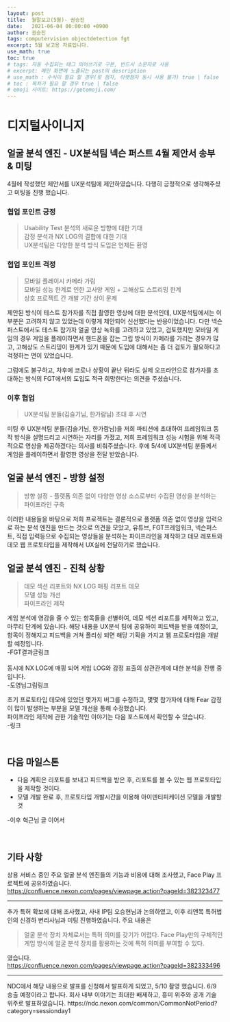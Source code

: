 ```yaml
---
layout: post
title:  월말보고(5월)- 권승진
date:   2021-06-04 00:00:00 +0900
author: 권승진
tags: computervision objectdetection fgt
excerpt: 5월 보고용 자료입니다.
use_math: true
toc: true
# tags: 자동 수집되는 태그 띄어쓰기로 구분, 반드시 소문자로 사용
# excerpt: 메인 화면에 노출되는 post의 description
# use_math : 수식이 필요 할 경우(윗 첨자, 아랫첨자 동시 사용 불가) true | false
# toc : 목차가 필요 할 경우 true | false
# emoji 사이트: https://getemoji.com/
---
```


# 디지털사이니지
## 얼굴 분석 엔진 - UX분석팀 넥슨 퍼스트 4월 제안서 송부 & 미팅
4월에 작성했던 제안서를 UX분석팀에 제안하였습니다. 다행히 긍정적으로 생각해주셨고 미팅을 진행 했습니다.

### 협업 포인트 긍정
> Usability Test 분석의 새로운 방향에 대한 기대  
> 감정 분석과 NX LOG의 결합에 대한 기대  
> UX분석팀은 다양한 분석 방식 도입은 언제든 환영

### 협업 포인트 걱정
> 모바일 플레이시 카메라 가림  
> 모바일 성능 한계로 인한 고사양 게임 + 고해상도 스트리밍 한계  
> 상호 프로젝트 간 개발 기간 상이 문제


제안된 방식이 테스트 참가자를 직접 촬영한 영상에 대한 분석인데, UX분석팀에서는  이 부분은 고려하지 않고 있었는데 이렇게 제안되어 신선했다는 반응이었습니다. 다만 넥슨 퍼스트에서도 테스트 참가자 얼굴 영상 녹화를 고려하고 있었고, 검토했지만 모바일 게임의 경우 게임을 플레이하면서 핸드폰을 잡는 그립 방식이 카메라를 가리는 경우가 많고, 고해상도 스트리밍이 한계가 있기 때문에 도입에 대해서는 좀 더 검토가 필요하다고 걱정하는 면이 있었습니다. 

그럼에도 불구하고, 차후에 코로나 상황이 끝난 뒤라도 실제 오프라인으로 참가자를 초대하는 방식의 FGT에서의 도입도 적극 희망한다는 의견을 주셨습니다.

### 이후 협업
> UX분석팀 분들(김슬기님, 한가람님) 초대 후 시연  

미팅 후 UX분석팀 분들(김슬기님, 한가람님)을 저희 파티션에 초대하여 프레임워크 동작 방식을 설명드리고 시연하는 자리를 가졌고, 저희 프레임워크 성능 시험을 위해 적극적으로 영상을 제공하겠다는 의사를 비춰주셨습니다. 후에 5/4에 UX분석팀 분들께서 게임을 플레이하면서 촬영한 영상을 전달 받았습니다.

## 얼굴 분석 엔진 - 방향 설정
> 방향 설정 - 플랫폼 의존 없이 다양한 영상 소스로부터 수집된 영상을 분석하는 파이프라인 구축  

이러한 내용들을 바탕으로 저희 프로젝트는 결론적으로 플랫폼 의존 없이 영상을 입력으로 하는 분석 엔진을 만드는 것으로 의견을 모았고, 유튜브, FGT프레임워크, 넥슨퍼스트, 직접 입력등으로 수집되는 영상들을 분석하는 파이프라인을 제작하고 데모 레포트와 데모 웹 프로토타입을 제작해서 UX실에 전달하기로 했습니다.


## 얼굴 분석 엔진 - 진척 상황
> 데모 섹션 리포트와 NX LOG 매핑 리포트 데모  
모델 성능 개선  
파이프라인 제작

게임 분석에 영감을 줄 수 있는 항목들을 선별하여, 데모 섹션 리포트를 제작하고 있고, 마무리 단계에 있습니다. 해당 내용을 UX분석 팀에 공유하여 피드백을 받을 예정이고, 항목이 정해지고 피드백을 거쳐 폴리싱 되면 해당 기획을 가지고 웹 프로토타입을 개발할 예정입니다.  
-FGT결과글링크
<br/>  
동시에 NX LOG에 매핑 되어 게임 LOG와 감정 표출의 상관관계에 대한 분석을 진행 중입니다.  
-도영님그림링크
<br/>
  
초기 프로토타입 데모에 있었던 몇가지 버그를 수정하고, 몇몇 참가자에 대해 Fear 감정이 많이 발생하는 부분을 모델 개선을 통해 수정했습니다.  
파이프라인 제작에 관한 기술적인 이야기는 다음 포스트에서 확인할 수 있습니다.
<br/>
-링크


<br/>

## 다음 마일스톤
- 다음 계획은 리포트를 보내고 피드백을 받은 후, 리포트를 볼 수 있는 웹 프로토타입을 제작할 것이다.
- 모델 개발 완료 후, 프로토타입 개발시간을 이용해 아이덴티피케이션 모델을 개발할 것

-이후 혁근님 글 이어서

<br/>

## 기타 사항
상용 서비스 중인 주요 얼굴 분석 엔진들의 기능과 비용에 대해 조사했고, Face Play 프로젝트에 공유하였습니다.  
https://confluence.nexon.com/pages/viewpage.action?pageId=382323477
<hr/>
추가 특허 확보에 대해 조사했고, 사내 IP팀 오승현님과 논의하였고, 이후 리앤목 특허법인의 신경하 변리사님과 미팅 진행하였습니다. 
주요 내용은 

> 얼굴 분석 장치 자체로서는 특허 의미를 갖기가 어렵다. Face Play만의 구체적인 게임 방식에 얼굴 분석 장치를 활용하는 것에 특허 의미를 부여할 수 있다. 

였습니다.  
https://confluence.nexon.com/pages/viewpage.action?pageId=382333496
<hr/>
NDC에서 해당 내용으로 발표를 신청해서 발표하게 되었고, 5/10 촬영 했습니다. 6/9 송출 예정이라고 합니다. 회사 내부 이야기는 최대한 배제하고, 흥미 위주와 공개 기술 위주로 발표하였습니다.  
https://ndc.nexon.com/common/CommonNotPeriod?category=sessionday1